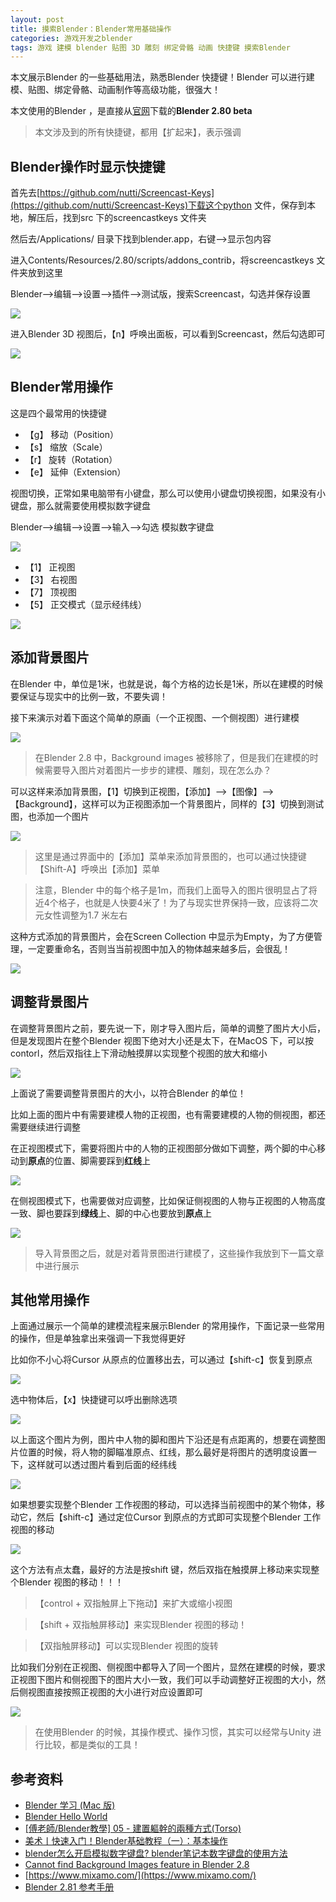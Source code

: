 ```yaml
---
layout: post
title: 摸索Blender：Blender常用基础操作
categories: 游戏开发之blender
tags: 游戏 建模 blender 贴图 3D 雕刻 绑定骨骼 动画 快捷键 摸索Blender
---
```


本文展示Blender 的一些基础用法，熟悉Blender 快捷键！Blender 可以进行建模、贴图、绑定骨骼、动画制作等高级功能，很强大！

本文使用的Blender ，是直接从[官网](https://www.blender.org/)下载的**Blender 2.80 beta**

>本文涉及到的所有快捷键，都用【扩起来】，表示强调

## Blender操作时显示快捷键

首先去[https://github.com/nutti/Screencast-Keys](https://github.com/nutti/Screencast-Keys)下载这个python 文件，保存到本地，解压后，找到src 下的screencastkeys 文件夹

然后去/Applications/ 目录下找到blender.app，右键-->显示包内容

进入Contents/Resources/2.80/scripts/addons_contrib，将screencastkeys 文件夹放到这里

Blender-->编辑-->设置-->插件-->测试版，搜索Screencast，勾选并保存设置

![](../media/image/2019-09-07/01.gif)

进入Blender 3D 视图后，【n】呼唤出面板，可以看到Screencast，然后勾选即可

![](../media/image/2019-09-07/02.gif)

## Blender常用操作

这是四个最常用的快捷键

* 【g】 移动（Position）
* 【s】 缩放（Scale）
* 【r】 旋转（Rotation）
* 【e】 延伸（Extension）

视图切换，正常如果电脑带有小键盘，那么可以使用小键盘切换视图，如果没有小键盘，那么就需要使用模拟数字键盘

Blender-->编辑-->设置-->输入-->勾选 模拟数字键盘

![](../media/image/2019-09-07/03.png)

* 【1】 正视图
* 【3】 右视图
* 【7】 顶视图
* 【5】 正交模式（显示经纬线）

![](../media/image/2019-09-07/04.gif)

## 添加背景图片

在Blender 中，单位是1米，也就是说，每个方格的边长是1米，所以在建模的时候要保证与现实中的比例一致，不要失调！

接下来演示对着下面这个简单的原画（一个正视图、一个侧视图）进行建模

![](../media/image/2019-09-07/concept.jpeg)

>在Blender 2.8 中，Background images 被移除了，但是我们在建模的时候需要导入图片对着图片一步步的建模、雕刻，现在怎么办？

可以这样来添加背景图，【1】切换到正视图，【添加】-->【图像】-->【Background】，这样可以为正视图添加一个背景图片，同样的【3】切换到测试图，也添加一个图片

![](../media/image/2019-09-07/05.gif)

>这里是通过界面中的【添加】菜单来添加背景图的，也可以通过快捷键【Shift-A】呼唤出【添加】菜单

>注意，Blender 中的每个格子是1m，而我们上面导入的图片很明显占了将近4个格子，也就是人快要4米了！为了与现实世界保持一致，应该将二次元女性调整为1.7 米左右

这种方式添加的背景图片，会在Screen Collection 中显示为Empty，为了方便管理，一定要重命名，否则当当前视图中加入的物体越来越多后，会很乱！

![](../media/image/2019-09-07/06.png)

## 调整背景图片

在调整背景图片之前，要先说一下，刚才导入图片后，简单的调整了图片大小后，但是发现图片在整个Blender 视图下绝对大小还是太下，在MacOS 下，可以按contorl，然后双指往上下滑动触摸屏以实现整个视图的放大和缩小

![](../media/image/2019-09-07/07.gif)

上面说了需要调整背景图片的大小，以符合Blender 的单位！

比如上面的图片中有需要建模人物的正视图，也有需要建模的人物的侧视图，都还需要继续进行调整

在正视图模式下，需要将图片中的人物的正视图部分做如下调整，两个脚的中心移动到**原点**的位置、脚需要踩到**红线**上

![](../media/image/2019-09-07/08.gif)

在侧视图模式下，也需要做对应调整，比如保证侧视图的人物与正视图的人物高度一致、脚也要踩到**绿线**上、脚的中心也要放到**原点**上

![](../media/image/2019-09-07/09.gif)

>导入背景图之后，就是对着背景图进行建模了，这些操作我放到下一篇文章中进行展示

## 其他常用操作

上面通过展示一个简单的建模流程来展示Blender 的常用操作，下面记录一些常用的操作，但是单独拿出来强调一下我觉得更好

比如你不小心将Cursor 从原点的位置移出去，可以通过【shift-c】恢复到原点

![](../media/image/2019-09-07/other-01.gif)

选中物体后，【x】快捷键可以呼出删除选项

![](../media/image/2019-09-07/other-02.gif)

以上面这个图片为例，图片中人物的脚和图片下沿还是有点距离的，想要在调整图片位置的时候，将人物的脚瞄准原点、红线，那么最好是将图片的透明度设置一下，这样就可以透过图片看到后面的经纬线

![](../media/image/2019-09-07/other-03.gif)

如果想要实现整个Blender 工作视图的移动，可以选择当前视图中的某个物体，移动它，然后【shift-c】通过定位Cursor 到原点的方式即可实现整个Blender 工作视图的移动

![](../media/image/2019-09-07/other-04.gif)

这个方法有点太蠢，最好的方法是按shift 键，然后双指在触摸屏上移动来实现整个Blender 视图的移动！！！

>【control + 双指触屏上下拖动】来扩大或缩小视图

>【shift + 双指触屏移动】来实现Blender 视图的移动！

>【双指触屏移动】可以实现Blender 视图的旋转

比如我们分别在正视图、侧视图中都导入了同一个图片，显然在建模的时候，要求正视图下图片和侧视图下的图片大小一致，我们可以手动调整好正视图的大小，然后侧视图直接按照正视图的大小进行对应设置即可

![](../media/image/2019-09-07/other-05.gif)

>在使用Blender 的时候，其操作模式、操作习惯，其实可以经常与Unity 进行比较，都是类似的工具！

## 参考资料

* [Blender 学习 (Mac 版)](https://www.jianshu.com/p/192dd5b1676b)
* [Blender Hello World](https://segmentfault.com/a/1190000020099954?utm_source=tag-newest)
* [[傅老師/Blender教學] 05 - 建置軀幹的兩種方式(Torso)](https://www.bilibili.com/video/av16796352)
* [美术丨快速入门！Blender基础教程（一）：基本操作 ](https://www.sohu.com/a/130979988_466876)
* [blender怎么开启模拟数字键盘? blender笔记本数字键盘的使用方法](https://www.jb51.net/softjc/605073.html)
* [Cannot find Background Images feature in Blender 2.8](https://blender.stackexchange.com/questions/110532/cannot-find-background-images-feature-in-blender-2-8)
* [https://www.mixamo.com/](https://www.mixamo.com/)
* [Blender 2.81 参考手册](https://docs.blender.org/manual/zh-hans/dev/index.html)